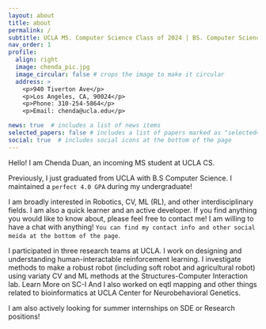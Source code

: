 ```yaml
---
layout: about
title: about
permalink: /
subtitle: UCLA MS. Computer Science Class of 2024 | BS. Computer Science Class of 2022
nav_order: 1
profile:
  align: right
  image: chenda_pic.jpg
  image_circular: false # crops the image to make it circular
  address: >
    <p>940 Tiverton Ave</p>
    <p>Los Angeles, CA, 90024</p>
    <p>Phone: 310-254-5864</p>
    <p>Email: chenda@ucla.edu</p>

news: true  # includes a list of news items
selected_papers: false # includes a list of papers marked as "selected={true}"
social: true  # includes social icons at the bottom of the page
---
```

Hello! I am Chenda Duan, an incoming MS student at UCLA CS.

Previously, I just graduated from UCLA with B.S Computer Science. I maintained a `perfect 4.0 GPA` during my undergraduate! 

I am broadly interested in Robotics, CV, ML (RL), and other interdisciplinary fields. I am also a quick learner and an active developer. If you find anything you would like to know about, please feel free to contact me! I am willing to have a chat with anything! `You can find my contact info and other social meida at the bottom of the page`.  

I participated in three research teams at UCLA. I work on designing and understanding human-interactable reinforcement learning. I investigate methods to make a robust robot (including soft robot and agricultural robot) using variaty CV and ML methods at the Structures-Computer Interaction lab. Learn More on SC-I And I also worked on eqtl mapping and other things related to bioinformatics at UCLA Center for Neurobehavioral Genetics.

I am also actively looking for summer internships on SDE or Research positions! 
